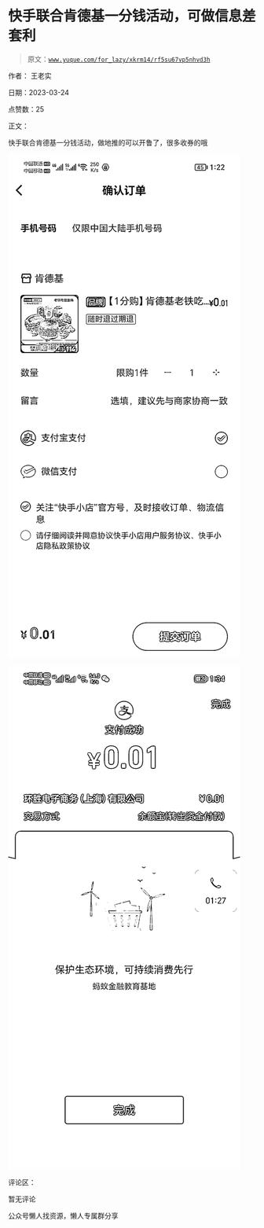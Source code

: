 # 快手联合肯德基一分钱活动，可做信息差套利

> 原文：[`www.yuque.com/for_lazy/xkrm14/rf5su67vp5nhvd3h`](https://www.yuque.com/for_lazy/xkrm14/rf5su67vp5nhvd3h)



作者： 王老实



日期：2023-03-24



点赞数：25



正文：



快手联合肯德基一分钱活动，做地推的可以开鲁了，很多收券的哦



![](img/fbcb0a0ff4035c09249e3d56f9463813.png)  

![](img/bb6b56e1a2c20480d351f82419599965.png)  

评论区：



暂无评论



公众号懒人找资源，懒人专属群分享

</ne-p></ne-p>